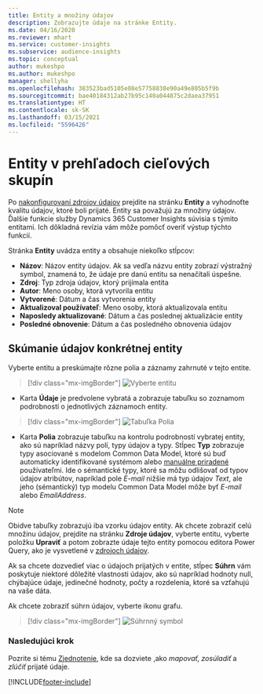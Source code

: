 ```yaml
---
title: Entity a množiny údajov
description: Zobrazujte údaje na stránke Entity.
ms.date: 04/16/2020
ms.reviewer: mhart
ms.service: customer-insights
ms.subservice: audience-insights
ms.topic: conceptual
author: mukeshpo
ms.author: mukeshpo
manager: shellyha
ms.openlocfilehash: 383523bad5105e08e57758838e90a49e805b5f9b
ms.sourcegitcommit: bae40184312ab27b95c140a044875c2daea37951
ms.translationtype: HT
ms.contentlocale: sk-SK
ms.lasthandoff: 03/15/2021
ms.locfileid: "5596426"
---
```

# <a name="entities-in-audience-insights"></a>Entity v prehľadoch cieľových skupín

Po [nakonfigurovaní zdrojov údajov](data-sources.md) prejdite na stránku **Entity** a vyhodnoťte kvalitu údajov, ktoré boli prijaté. Entity sa považujú za množiny údajov. Ďalšie funkcie služby Dynamics 365 Customer Insights súvisia s týmito entitami. Ich dôkladná revízia vám môže pomôcť overiť výstup týchto funkcií.

Stránka **Entity** uvádza entity a obsahuje niekoľko stĺpcov:

- **Názov**: Názov entity údajov. Ak sa vedľa názvu entity zobrazí výstražný symbol, znamená to, že údaje pre danú entitu sa nenačítali úspešne.
- **Zdroj**: Typ zdroja údajov, ktorý prijímala entita
- **Autor**: Meno osoby, ktorá vytvorila entitu
- **Vytvorené**: Dátum a čas vytvorenia entity
- **Aktualizoval používateľ**: Meno osoby, ktorá aktualizovala entitu
- **Naposledy aktualizované**: Dátum a čas poslednej aktualizácie entity
- **Posledné obnovenie**: Dátum a čas posledného obnovenia údajov

## <a name="exploring-a-specific-entitys-data"></a>Skúmanie údajov konkrétnej entity

Vyberte entitu a preskúmajte rôzne polia a záznamy zahrnuté v tejto entite.

> [!div class="mx-imgBorder"]
> ![Vyberte entitu](media/data-manager-entities-data.png "Vyberte entitu")

- Karta **Údaje** je predvolene vybratá a zobrazuje tabuľku so zoznamom podrobností o jednotlivých záznamoch entity.

> [!div class="mx-imgBorder"]
> ![Tabuľka Polia](media/data-manager-entities-fields.PNG "Tabuľka Polia")

- Karta **Polia** zobrazuje tabuľku na kontrolu podrobností vybratej entity, ako sú napríklad názvy polí, typy údajov a typy. Stĺpec **Typ** zobrazuje typy asociované s modelom Common Data Model, ktoré sú buď automaticky identifikované systémom alebo [manuálne priradené](map-entities.md) používateľmi. Ide o sémantické typy, ktoré sa môžu odlišovať od typov údajov atribútov, napríklad pole *E-mail* nižšie má typ údajov *Text*, ale jeho (sémantický) typ modelu Common Data Model môže byť *E-mail* alebo *EmailAddress*.

> [!NOTE]
> Obidve tabuľky zobrazujú iba vzorku údajov entity. Ak chcete zobraziť celú množinu údajov, prejdite na stránku **Zdroje údajov**, vyberte entitu, vyberte položku **Upraviť** a potom zobrazte údaje tejto entity pomocou editora Power Query, ako je vysvetlené v [zdrojoch údajov](data-sources.md).

Ak sa chcete dozvedieť viac o údajoch prijatých v entite, stĺpec **Súhrn** vám poskytuje niektoré dôležité vlastnosti údajov, ako sú napríklad hodnoty null, chýbajúce údaje, jedinečné hodnoty, počty a rozdelenia, ktoré sa vzťahujú na vaše dáta.

Ak chcete zobraziť súhrn údajov, vyberte ikonu grafu.

> [!div class="mx-imgBorder"]
> ![Súhrnný symbol](media/data-manager-entities-summary.png "Tabuľka so zhrnutím údajov")

### <a name="next-step"></a>Nasledujúci krok

Pozrite si tému [Zjednotenie](data-unification.md), kde sa dozviete ,ako *mapovať*, *zosúladiť* a *zlúčiť* prijaté údaje.


[!INCLUDE[footer-include](../includes/footer-banner.md)]